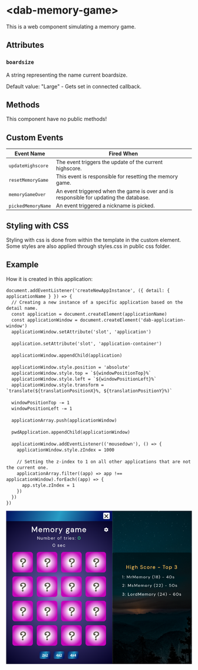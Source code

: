 # &lt;dab-memory-game&gt;

This is a web component simulating a memory game.

## Attributes

### `boardsize`

A string representing the name current boardsize.

Default value: "Large" - Gets set in connected callback.

## Methods

This component have no public methods!

## Custom Events

| Event Name         |  Fired When                                                                            |
| ------------------ | -------------------------------------------------------------------------------------- |
| `updateHighscore`  | The event triggers the update of the current highscore.                                |
| `resetMemoryGame`  | This event is responsible for resetting the memory game.                               |
| `memoryGameOver`   | An event triggered when the game is over and is responsible for updating the database. |
| `pickedMemoryName` | An event triggered a nickname is picked.                                               |

## Styling with CSS

Styling with css is done from within the template in the custom element. Some styles are also applied through styles.css in public css folder.

## Example

How it is created in this application:

```
document.addEventListener('createNewAppInstance', ({ detail: { applicationName } }) => {
  // Creating a new instance of a specific application based on the detail name.
  const application = document.createElement(applicationName)
  const applicationWindow = document.createElement('dab-application-window')
  applicationWindow.setAttribute('slot', 'application')

  application.setAttribute('slot', 'application-container')

  applicationWindow.appendChild(application)

  applicationWindow.style.position = 'absolute'
  applicationWindow.style.top = `${windowPositionTop}%`
  applicationWindow.style.left = `${windowPositionLeft}%`
  applicationWindow.style.transform = `translate(${translationPositionX}%, ${translationPositionY}%)`

  windowPositionTop -= 1
  windowPositionLeft -= 1

  applicationArray.push(applicationWindow)

  pwdApplication.appendChild(applicationWindow)

  applicationWindow.addEventListener(('mousedown'), () => {
    applicationWindow.style.zIndex = 1000

    // Setting the z-index to 1 on all other applications that are not the current one.
    applicationArray.filter((app) => app !== applicationWindow).forEach((app) => {
      app.style.zIndex = 1
    })
  })
})
```

![What the component looks like](./assets/MemoryGame.png)
